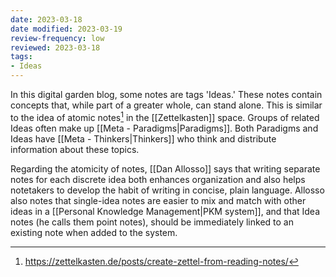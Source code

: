 ```yaml
---
date: 2023-03-18
date modified: 2023-03-19
review-frequency: low
reviewed: 2023-03-18
tags:
- Ideas
---
```

In this digital garden blog, some notes are tags 'Ideas.' These notes contain concepts that, while part of a greater whole, can stand alone. This is similar to the idea of atomic notes[^1] in the [[Zettelkasten]] space. Groups of related Ideas often make up [[Meta - Paradigms|Paradigms]]. Both Paradigms and Ideas have [[Meta - Thinkers|Thinkers]] who think and distribute information about these topics.

Regarding the atomicity of notes, [[Dan Allosso]] says that writing separate notes for each discrete idea both enhances organization and also helps notetakers to develop the habit of writing in concise, plain language. Allosso also notes that single-idea notes are easier to mix and match with other ideas in a [[Personal Knowledge Management|PKM system]], and that Idea notes (he calls them point notes), should be immediately linked to an existing note when added to the system.

[^1]: https://zettelkasten.de/posts/create-zettel-from-reading-notes/